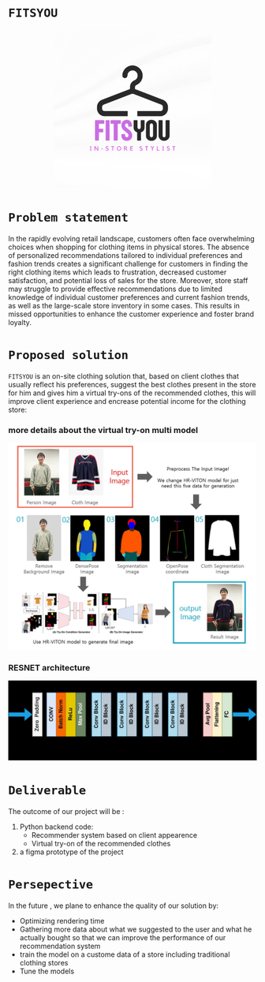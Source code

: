 # `FITSYOU`

<p align="center">
    <img src='./LOGO.jpeg' width=320>
</p>

# `Problem statement`

In the rapidly evolving retail landscape, customers often face overwhelming choices when shopping for clothing items in physical stores. The absence of personalized recommendations tailored to individual preferences and fashion trends creates a significant challenge for customers in finding the right clothing items which leads to frustration, decreased customer satisfaction, and potential loss of sales for the store.
Moreover, store staff may struggle to provide effective recommendations due to limited knowledge of individual customer preferences and current fashion trends, as well as the large-scale store inventory in some cases. This results in missed opportunities to enhance the customer experience and foster brand loyalty.

# `Proposed solution`

`FITSYOU` is an on-site clothing solution that, based on client clothes that usually reflect his preferences, suggest the best clothes present in the store for him and gives him a virtual try-ons of the recommended clothes, this will improve client experience and encrease potential income for the clothing store:



### more details about the virtual try-on multi model
<p align="center">
    <img src='./virtual_try_on.jpeg' width=800>
</p>

### RESNET architecture

<p align="center">
    <img src='./RESNET.jpeg' width=800>
</p>


# `Deliverable`
The outcome of our project will be :
1. Python backend code:
   - Recommender system based on client appearence
   - Virtual try-on of the recommended clothes
2. a figma prototype of the project

# `Persepective`
In the future , we plane to enhance the quality of our solution by:
- Optimizing rendering time
- Gathering more data about what we suggested to the user and what he actually bought so that we can improve the performance of our recommendation system
- train the model on a custome data of a store including traditional clothing stores
- Tune the models   



